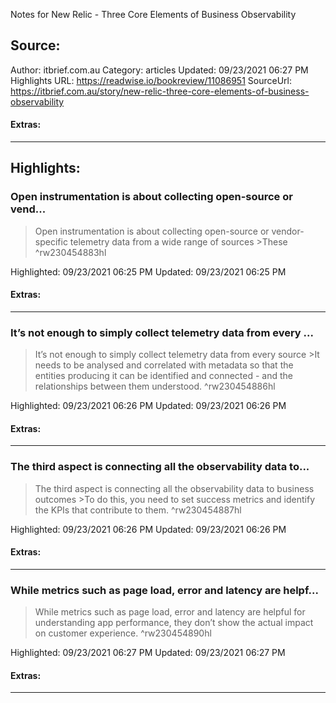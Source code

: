 Notes for New Relic - Three Core Elements of Business Observability

## Source:
Author: itbrief.com.au
Category: articles
Updated: 09/23/2021 06:27 PM
Highlights URL: https://readwise.io/bookreview/11086951
SourceUrl: https://itbrief.com.au/story/new-relic-three-core-elements-of-business-observability


#### Extras:




 
-----
 ## Highlights:

### Open instrumentation is about collecting open-source or vend...
>Open instrumentation is about collecting open-source or vendor-specific telemetry data from a wide range of sources
&gt;These ^rw230454883hl


Highlighted: 09/23/2021 06:25 PM
Updated: 09/23/2021 06:25 PM


#### Extras:





------

### It’s not enough to simply collect telemetry data from every ...
>It’s not enough to simply collect telemetry data from every source
&gt;It needs to be analysed and correlated with metadata so that the entities producing it can be identified and connected - and the relationships between them understood. ^rw230454886hl


Highlighted: 09/23/2021 06:26 PM
Updated: 09/23/2021 06:26 PM


#### Extras:





------

### The third aspect is connecting all the observability data to...
>The third aspect is connecting all the observability data to business outcomes
&gt;To do this, you need to set success metrics and identify the KPIs that contribute to them. ^rw230454887hl


Highlighted: 09/23/2021 06:26 PM
Updated: 09/23/2021 06:26 PM


#### Extras:





------

### While metrics such as page load, error and latency are helpf...
>While metrics such as page load, error and latency are helpful for understanding app performance, they don’t show the actual impact on customer experience. ^rw230454890hl


Highlighted: 09/23/2021 06:27 PM
Updated: 09/23/2021 06:27 PM


#### Extras:





------

